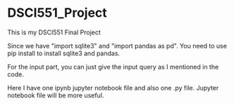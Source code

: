 # DSCI551_Project

This is my DSCI551 Final Project

Since we have "import sqlite3" and "import pandas as pd". You need to use pip install to install sqlite3 and pandas.


For the input part, you can just give the input query as I mentioned in the code.

Here I have one ipynb jupyter notebook file and also one .py file. Jupyter notebook file will be more useful. 
